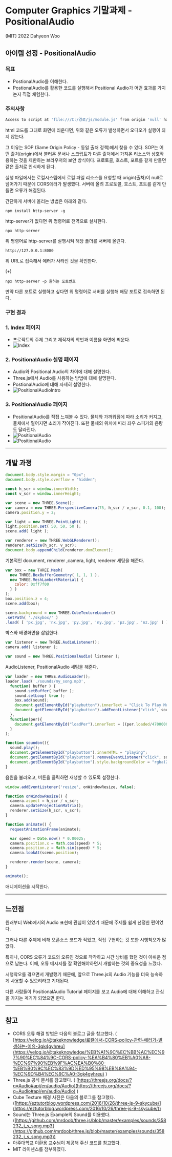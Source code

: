 # Computer Graphics 기말과제 - PositionalAudio

(MIT) 2022 Dahyeon Woo

## 아이템 선정 - PositionalAudio

### 목표

- PostionalAudio를 이해한다.
- PostionalAudio를 활용한 코드를 실행해서 Positional Audio가 어떤 효과를 가지는지 직접 체험한다.

### 주의사항

```bash
Access to script at 'file:///C:/경로/js/module.js' from origin 'null' has been blocked by CORS policy: Cross origin requests are only supported for protocol schemes: http, data, chrome, chrome-extension, https.
```

html 코드를 그대로 화면에 띄운다면, 위와 같은 오류가 발생하면서 오디오가 실행이 되지 않는다.

그 이유는 SOP (Same Origin Policy - 동일 출처 정책)에서 찾을 수 있다. SOP는 어떤 출처(origin)에서 불러온 문서나 스크립트가 다른 출처에서 가져온 리소스와 상호작용하는 것을 제한하는 브라우저의 보안 방식이다.  프로토콜, 호스트, 포트를 같게 만들면 같은 출처로 인식하게 된다.

실행 파일에서는 로컬시스템에서 로컬 파일 리소스를 요청할 때 origin(출처)이 null로 넘어가기 때문에 CORS에러가 발생했다. 서버에 올려 프로토콜, 호스트, 포트를 같게 만들면 오류가 해결된다. 

간단하게 서버에 올리는 방법은 아래와 같다.

```
npm install http-server -g
```

http-server가 없다면 위 명령어로 전역으로 설치한다.

```
npx http-server
```

위 명령어로 http-server를 실행시켜 해당 폴더를 서버에 올린다.

```
http://127.0.0.1:8080
```

위 URL로 접속해서 에러가 사라진 것을 확인한다.

(+)

```
npx http-server -p 원하는 포트번호
```

만약 다른 포트로 실행하고 싶다면 위 명령어로 서버를 실행해 해당 포트로 접속하면 된다.

### 구현 결과

### 1. Index 페이지

- 프로젝트의 주제 그리고 제작자의 학번과 이름을 화면에 띄운다.
- ![Index](/result/1.png)

### 2. PositionalAudio 설명 페이지

- Audio와 Positional Audio의 차이에 대해 설명한다.
- Three.js에서 Audio를 사용하는 방법에 대해 설명한다.
- PostionalAudio에 대해 자세히 설명한다.
- ![PositionalAudioIntro](/result/2.png)

### 3. PositionalAudio 페이지

- PositionalAudio를 직접 느껴볼 수 있다. 물체와 가까워짐에 따라 소리가 커지고, 물체에서 멀어지면 소리가 작아진다. 또한 물체의 위치에 따라 좌우 스피커의 음량도 달라진다.
- ![PositionalAudio](/result/3.png)
- ![PositionalAudio](/result/4.png)

---

## 개발 과정

```jsx
document.body.style.margin = "0px";
document.body.style.overflow = "hidden";

const h_scr = window.innerWidth;
const v_scr = window.innerHeight; 

var scene = new THREE.Scene();
var camera = new THREE.PerspectiveCamera(75, h_scr / v_scr, 0.1, 100);
camera.position.y = 2;

var light = new THREE.PointLight( );
light.position.set( 50, 50, 50 );
scene.add( light );

var renderer = new THREE.WebGLRenderer();
renderer.setSize(h_scr, v_scr);
document.body.appendChild(renderer.domElement);

```

기본적인 document, renderer ,camera, light, renderer 세팅을 해준다. 

```jsx
var box = new THREE.Mesh( 
  new THREE.BoxBufferGeometry( 1, 1, 1 ),
  new THREE.MeshLambertMaterial( {
    color: 0xff7f00
  } )
);
box.position.z = 4;
scene.add(box);

scene.background = new THREE.CubeTextureLoader()
.setPath( './skybox/' )
.load( [ 'px.jpg', 'nx.jpg', 'py.jpg', 'ny.jpg', 'pz.jpg', 'nz.jpg' ] );
```

박스와 배경화면을 삽입한다.

```jsx
var listener = new THREE.AudioListener();
camera.add( listener );

var sound = new THREE.PositionalAudio( listener );
```

AudioListener, PositionalAudio 세팅을 해준다.

```jsx
var loader = new THREE.AudioLoader();
loader.load('./sounds/my_song.mp3',
  function( buffer ) { 
    sound.setBuffer( buffer ); 
    sound.setLoop( true ); 
    box.add(sound);
    document.getElementById("playbutton").innerText = "Click To Play Music";
    document.getElementById("playbutton").addEventListener("click", soundon, false);
  },
  function(per){
    document.getElementById("loadPer").innerText = ((per.loaded/4700000)*100).toFixed(1);
  }
);

function soundon(){
  sound.play();
  document.getElementById("playbutton").innerHTML = "playing";
  document.getElementById("playbutton").removeEventListener("click", soundon, false);
  document.getElementById("playbutton").style.backgroundColor = "rgba(255,255,255,0)";
}

```

음원을 불러오고, 버튼을 클릭하면 재생할 수 있도록 설정한다.

```jsx
window.addEventListener('resize', onWindowResize, false);

function onWindowResize() {
  camera.aspect = h_scr / v_scr;
  camera.updateProjectionMatrix();
  renderer.setSize(h_scr, v_scr);
}

function animate() {
  requestAnimationFrame(animate);

  var speed = Date.now() * 0.00025;
  camera.position.x = Math.cos(speed) * 5;
  camera.position.z = Math.sin(speed) * 5;
  camera.lookAt(scene.position);

  renderer.render(scene, camera);
}

animate();
```

애니메이션을 시작한다.

---

## 느낀점

원래부터 Web에서의 Audio 표현에 관심이 있었기 때문에 주제를 쉽게 선정한 편이었다. 

그러나 다른 주제에 비해 오픈소스 코드가 적었고, 직접 구현하는 것 또한 시행착오가 많았다.

특히나, CORS 오류가 코드의 오류인 것으로 착각하고 시간 낭비를 했던 것이 아쉬운 점으로 남는다. 이때, 오류 메시지를 잘 확인해야하면서 개발하는 것의 중요성을 느꼈다.

시행착오를 겪으면서 개발했기 때문에, 앞으로 Three.js의 Audio 기능을 더욱 능숙하게 사용할 수 있으리라고 기대된다. 

다른 사람들이 PositionalAudio Tutorial  페이지를 보고 Audio에 대해 이해하고 관심을 가지는 계기가 되었으면 한다.

---

## 참고

- CORS 오류 해결 방법은 다음의 블로그 글을 참고했다. ( [https://velog.io/@takeknowledge/로컬에서-CORS-policy-관련-에러가-발생하는-이유-3gk4gyhreu](https://velog.io/@takeknowledge/%EB%A1%9C%EC%BB%AC%EC%97%90%EC%84%9C-CORS-policy-%EA%B4%80%EB%A0%A8-%EC%97%90%EB%9F%AC%EA%B0%80-%EB%B0%9C%EC%83%9D%ED%95%98%EB%8A%94-%EC%9D%B4%EC%9C%A0-3gk4gyhreu) )
- Three.js 공식 문서를 참고했다. ( [https://threejs.org/docs/?q=Audio#api/en/audio/Audio](https://threejs.org/docs/?q=Audio#api/en/audio/Audio) )
- Cube Texture 배경 사진은 다음의 블로그를 참고했다. ([https://eztutorblog.wordpress.com/2016/10/26/three-js-9-skycube/](https://eztutorblog.wordpress.com/2016/10/26/three-js-9-skycube/))
- Sound는 Three.js Example의 Sound를 이용했다. ([https://github.com/mrdoob/three.js/blob/master/examples/sounds/358232_j_s_song.mp3](https://github.com/mrdoob/three.js/blob/master/examples/sounds/358232_j_s_song.mp3))
- 아주대학교 이환용 교수님이 제공해 주신 코드를 참고했다.
- MIT 라이센스를 첨부하였다.
